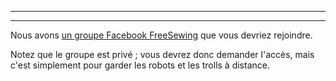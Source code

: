 ***

***

Nous avons [un groupe Facebook FreeSewing](https://www.facebook.com/groups/627769821272714) que vous devriez rejoindre.

Notez que le groupe est privé ; vous devrez donc demander l'accès, mais c'est simplement pour garder les robots et les trolls à distance.
